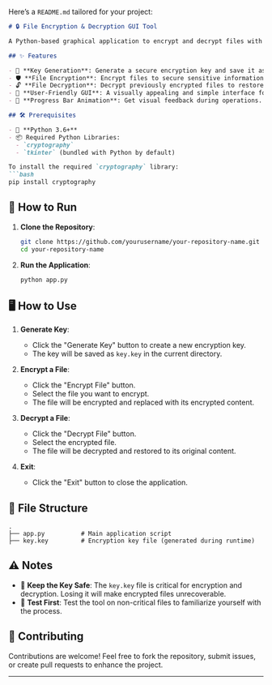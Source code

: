 Here’s a `README.md` tailored for your project:  

```markdown
# 🔒 File Encryption & Decryption GUI Tool

A Python-based graphical application to encrypt and decrypt files with ease using the `cryptography.fernet` library. This tool provides a secure way to manage your files, featuring a modern graphical interface built with `tkinter`.

## ✨ Features

- 🔑 **Key Generation**: Generate a secure encryption key and save it as `key.key`.
- 🛡️ **File Encryption**: Encrypt files to secure sensitive information.
- 🔓 **File Decryption**: Decrypt previously encrypted files to restore original content.
- 🎨 **User-Friendly GUI**: A visually appealing and simple interface for all users.
- 🚀 **Progress Bar Animation**: Get visual feedback during operations.

## 🛠️ Prerequisites

- 🐍 **Python 3.6+**
- 📦 Required Python Libraries:
  - `cryptography`
  - `tkinter` (bundled with Python by default)

To install the required `cryptography` library:
```bash
pip install cryptography
```

## 🚀 How to Run

1. **Clone the Repository**:
   ```bash
   git clone https://github.com/yourusername/your-repository-name.git
   cd your-repository-name
   ```

2. **Run the Application**:
   ```bash
   python app.py
   ```

## 🖥️ How to Use

1. **Generate Key**:
   - Click the "Generate Key" button to create a new encryption key.
   - The key will be saved as `key.key` in the current directory.

2. **Encrypt a File**:
   - Click the "Encrypt File" button.
   - Select the file you want to encrypt.
   - The file will be encrypted and replaced with its encrypted content.

3. **Decrypt a File**:
   - Click the "Decrypt File" button.
   - Select the encrypted file.
   - The file will be decrypted and restored to its original content.

4. **Exit**:
   - Click the "Exit" button to close the application.

## 📁 File Structure

```
.
├── app.py          # Main application script
├── key.key         # Encryption key file (generated during runtime)
```

## ⚠️ Notes

- 🔐 **Keep the Key Safe**: The `key.key` file is critical for encryption and decryption. Losing it will make encrypted files unrecoverable.
- 🧪 **Test First**: Test the tool on non-critical files to familiarize yourself with the process.

## 🤝 Contributing

Contributions are welcome! Feel free to fork the repository, submit issues, or create pull requests to enhance the project.

---

